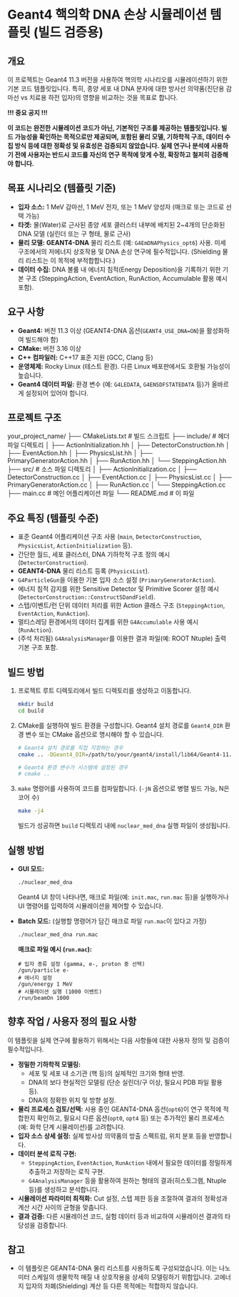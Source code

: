 # Geant4 핵의학 DNA 손상 시뮬레이션 템플릿 (빌드 검증용)

## 개요

이 프로젝트는 Geant4 11.3 버전을 사용하여 핵의학 시나리오를 시뮬레이션하기 위한 기본 코드 템플릿입니다. 특히, 종양 세포 내 DNA 분자에 대한 방사선 의약품(진단용 감마선 vs 치료용 하전 입자)의 영향을 비교하는 것을 목표로 합니다.

**!!! 중요 공지 !!!**

**이 코드는 완전한 시뮬레이션 코드가 아닌, 기본적인 구조를 제공하는 템플릿입니다. 빌드 가능성을 확인하는 목적으로만 제공되며, 포함된 물리 모델, 기하학적 구조, 데이터 수집 방식 등에 대한 정확성 및 유효성은 검증되지 않았습니다. 실제 연구나 분석에 사용하기 전에 사용자는 반드시 코드를 자신의 연구 목적에 맞게 수정, 확장하고 철저히 검증해야 합니다.**

## 목표 시나리오 (템플릿 기준)

* **입자 소스:** 1 MeV 감마선, 1 MeV 전자, 또는 1 MeV 양성자 (매크로 또는 코드로 선택 가능)
* **타겟:** 물(Water)로 근사된 종양 세포 클러스터 내부에 배치된 2~4개의 단순화된 DNA 모델 (실린더 또는 구 형태, 물로 근사)
* **물리 모델:** **GEANT4-DNA** 물리 리스트 (예: `G4EmDNAPhysics_opt6`) 사용. 미세 구조에서의 저에너지 상호작용 및 DNA 손상 연구에 필수적입니다. (Shielding 물리 리스트는 이 목적에 부적합합니다.)
* **데이터 수집:** DNA 볼륨 내 에너지 침적(Energy Deposition)을 기록하기 위한 기본 구조 (SteppingAction, EventAction, RunAction, Accumulable 활용 예시 포함).

## 요구 사항

* **Geant4:** 버전 11.3 이상 (GEANT4-DNA 옵션(`GEANT4_USE_DNA=ON`)을 활성화하여 빌드해야 함)
* **CMake:** 버전 3.16 이상
* **C++ 컴파일러:** C++17 표준 지원 (GCC, Clang 등)
* **운영체제:** Rocky Linux (테스트 환경). 다른 Linux 배포판에서도 호환될 가능성이 높습니다.
* **Geant4 데이터 파일:** 환경 변수 (예: `G4LEDATA`, `G4ENSDFSTATEDATA` 등)가 올바르게 설정되어 있어야 합니다.

## 프로젝트 구조

your_project_name/
├── CMakeLists.txt           # 빌드 스크립트
├── include/                 # 헤더 파일 디렉토리
│   ├── ActionInitialization.hh
│   ├── DetectorConstruction.hh
│   ├── EventAction.hh
│   ├── PhysicsList.hh
│   ├── PrimaryGeneratorAction.hh
│   ├── RunAction.hh
│   └── SteppingAction.hh
├── src/                     # 소스 파일 디렉토리
│   ├── ActionInitialization.cc
│   ├── DetectorConstruction.cc
│   ├── EventAction.cc
│   ├── PhysicsList.cc
│   ├── PrimaryGeneratorAction.cc
│   ├── RunAction.cc
│   └── SteppingAction.cc
├── main.cc                  # 메인 어플리케이션 파일
└── README.md                # 이 파일

## 주요 특징 (템플릿 수준)

* 표준 Geant4 어플리케이션 구조 사용 (`main`, `DetectorConstruction`, `PhysicsList`, `ActionInitialization` 등).
* 간단한 월드, 세포 클러스터, DNA 기하학적 구조 정의 예시 (`DetectorConstruction`).
* **GEANT4-DNA** 물리 리스트 등록 (`PhysicsList`).
* `G4ParticleGun`을 이용한 기본 입자 소스 설정 (`PrimaryGeneratorAction`).
* 에너지 침적 감지를 위한 Sensitive Detector 및 Primitive Scorer 설정 예시 (`DetectorConstruction::ConstructSDandField`).
* 스텝/이벤트/런 단위 데이터 처리를 위한 Action 클래스 구조 (`SteppingAction`, `EventAction`, `RunAction`).
* 멀티스레딩 환경에서의 데이터 집계를 위한 `G4Accumulable` 사용 예시 (`RunAction`).
* (주석 처리됨) `G4AnalysisManager`를 이용한 결과 파일(예: ROOT Ntuple) 출력 기본 구조 포함.

## 빌드 방법

1.  프로젝트 루트 디렉토리에서 빌드 디렉토리를 생성하고 이동합니다.
    ```bash
    mkdir build
    cd build
    ```
2.  CMake를 실행하여 빌드 환경을 구성합니다. Geant4 설치 경로를 `Geant4_DIR` 환경 변수 또는 CMake 옵션으로 명시해야 할 수 있습니다.
    ```bash
    # Geant4 설치 경로를 직접 지정하는 경우
    cmake .. -DGeant4_DIR=/path/to/your/geant4/install/lib64/Geant4-11.3.0

    # Geant4 환경 변수가 시스템에 설정된 경우
    # cmake ..
    ```
3.  `make` 명령어를 사용하여 코드를 컴파일합니다. (`-jN` 옵션으로 병렬 빌드 가능, N은 코어 수)
    ```bash
    make -j4
    ```
    빌드가 성공하면 `build` 디렉토리 내에 `nuclear_med_dna` 실행 파일이 생성됩니다.

## 실행 방법

* **GUI 모드:**
    ```bash
    ./nuclear_med_dna
    ```
    Geant4 UI 창이 나타나면, 매크로 파일(예: `init.mac`, `run.mac` 등)을 실행하거나 UI 명령어를 입력하여 시뮬레이션을 제어할 수 있습니다.

* **Batch 모드:** (실행할 명령어가 담긴 매크로 파일 `run.mac`이 있다고 가정)
    ```bash
    ./nuclear_med_dna run.mac
    ```

    **매크로 파일 예시 (`run.mac`):**
    ```geant4
    # 입자 종류 설정 (gamma, e-, proton 중 선택)
    /gun/particle e-
    # 에너지 설정
    /gun/energy 1 MeV
    # 시뮬레이션 실행 (1000 이벤트)
    /run/beamOn 1000
    ```

## 향후 작업 / 사용자 정의 필요 사항

이 템플릿을 실제 연구에 활용하기 위해서는 다음 사항들에 대한 사용자 정의 및 검증이 필수적입니다.

* **정밀한 기하학적 모델링:**
    * 세포 및 세포 내 소기관 (핵 등)의 실제적인 크기와 형태 반영.
    * DNA의 보다 현실적인 모델링 (단순 실린더/구 이상, 필요시 PDB 파일 활용 등).
    * DNA의 정확한 위치 및 방향 설정.
* **물리 프로세스 검토/선택:** 사용 중인 GEANT4-DNA 옵션(`opt6`)이 연구 목적에 적합한지 확인하고, 필요시 다른 옵션(`opt0`, `opt4` 등) 또는 추가적인 물리 프로세스(예: 화학 단계 시뮬레이션)를 고려합니다.
* **입자 소스 상세 설정:** 실제 방사성 의약품의 방출 스펙트럼, 위치 분포 등을 반영합니다.
* **데이터 분석 로직 구현:**
    * `SteppingAction`, `EventAction`, `RunAction` 내에서 필요한 데이터를 정밀하게 추출하고 저장하는 로직 구현.
    * `G4AnalysisManager` 등을 활용하여 원하는 형태의 결과(히스토그램, Ntuple 등)를 생성하고 분석합니다.
* **시뮬레이션 파라미터 최적화:** Cut 설정, 스텝 제한 등을 조절하여 결과의 정확성과 계산 시간 사이의 균형을 맞춥니다.
* **결과 검증:** 다른 시뮬레이션 코드, 실험 데이터 등과 비교하여 시뮬레이션 결과의 타당성을 검증합니다.

## 참고

* 이 템플릿은 GEANT4-DNA 물리 리스트를 사용하도록 구성되었습니다. 이는 나노미터 스케일의 생물학적 매질 내 상호작용을 상세히 모델링하기 위함입니다. 고에너지 입자의 차폐(Shielding) 계산 등 다른 목적에는 적합하지 않습니다.
